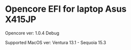 # Opencore EFI for laptop Asus X415JP

Opencore ver: 1.0.4 Debug

Supported MacOS ver: Ventura 13.1 - Sequoia 15.3
